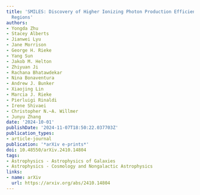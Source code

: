 ```yaml
---
title: 'SMILES: Discovery of Higher Ionizing Photon Production Efficiency in Overdense
  Regions'
authors:
- Yongda Zhu
- Stacey Alberts
- Jianwei Lyu
- Jane Morrison
- George H. Rieke
- Yang Sun
- Jakob M. Helton
- Zhiyuan Ji
- Rachana Bhatawdekar
- Nina Bonaventura
- Andrew J. Bunker
- Xiaojing Lin
- Marcia J. Rieke
- Pierluigi Rinaldi
- Irene Shivaei
- Christopher N.~A. Willmer
- Junyu Zhang
date: '2024-10-01'
publishDate: '2024-11-07T18:50:22.037703Z'
publication_types:
- article-journal
publication: '*arXiv e-prints*'
doi: 10.48550/arXiv.2410.14804
tags:
- Astrophysics - Astrophysics of Galaxies
- Astrophysics - Cosmology and Nongalactic Astrophysics
links:
- name: arXiv
  url: https://arxiv.org/abs/2410.14804
---
```

